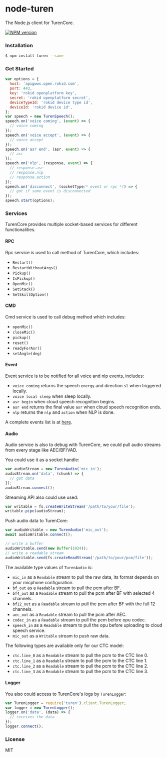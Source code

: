 # node-turen

The Node.js client for TurenCore.

[![NPM version][npm-image]][npm-url]

[npm-image]: https://img.shields.io/npm/v/turen.svg?style=flat-square
[npm-url]: https://npmjs.org/package/turen

### Installation

```sh
$ npm install turen --save
```

### Get Started

```js
var options = {
  host: 'apigwws.open.rokid.com',
  port: 443,
  key: 'rokid openplatform key',
  secret: 'rokid openplatform secret',
  deviceTypeId: 'rokid device type id',
  deviceId: 'rokid device id',
};
var speech = new TurenSpeech();
speech.on('voice coming', (event) => {
  // voice coming
});
speech.on('voice accept', (event) => {
  // voice accept
});
speech.on('asr end', (asr, event) => {
  // asr
});
speech.on('nlp', (response, event) => {
  // response.asr
  // response.nlp
  // response.action
});
speech.on('disconnect', (socketType/* event or rpc */) => {
  // got if some event is disconnected
});
speech.start(options);
```

### Services

TurenCore provides multiple socket-based services for different functionalities.

#### RPC

Rpc service is used to call method of TurenCore, which includes:

- `Restart()`
- `RestartWithoutArgs()`
- `Pickup()`
- `IsPickup()`
- `OpenMic()`
- `SetStack()`
- `SetSkillOption()`

#### CMD

Cmd service is used to call debug method which includes:

- `openMic()`
- `closeMic()`
- `pickup()`
- `reset()`
- `readyForAsr()`
- `setAngle(deg)`

#### Event

Event service is to be notified for all voice and nlp events, includes:

- `voice coming` returns the speech `energy` and direction `sl` when triggered locally.
- `voice local sleep` when sleep locally.
- `asr begin` when cloud speech recognition begins.
- `asr end` returns the final value `asr` when cloud speech recognition ends.
- `nlp` returns the `nlp` and `action` when NLP is done.

A complete events list is at [here](lib/events.json).

#### Audio

Audio service is also to debug with TurenCore, we could pull audio streams from every
stage like AEC/BF/VAD.

You could use it as a socket handle:

```js
var audioStream = new TurenAudio('mic_in');
audioStream.on('data', (chunk) => {
  // got data
});
audioStream.connect();
```

Streaming API also could use used:

```js
var writable = fs.createWriteStream('/path/to/your/file');
writable.pipe(audioStream);
```

Push audio data to TurenCore:

```js
var audioWritable = new TurenAudio('mic_out');
await audioWritable.connect();

// write a buffer
audioWritable.send(new Buffer(1024));
// write a readable stream
audioWritable.send(fs.createReadStream('/path/to/your/pcm/file'));
```

The available type values of `TurenAudio` is:

- `mic_in` as a `Readable` stream to pull the raw data, its format 
  depends on your micphone configuration.
- `bf_out` as a `Readable` stream to pull the pcm after BF.
- `bf4_out` as a `Readable` stream to pull the pcm after BF with selected 4 channels.
- `bf12_out` as a `Readable` stream to pull the pcm after BF with the full 12 channels.
- `aec_out` as a `Readable` stream to pull the pcm after AEC.
- `codec_in` as a `Readable` stream to pull the pcm before opu codec.
- `speech_in` as a `Readable` stream to pull the opu before uploading
  to cloud speech service.
- `mic_out` as a `Writable` stream to push raw data.

The following types are available only for our CTC model:

- `ctc.line_0` as a `Readable` stream to pull the pcm to the CTC line 0.
- `ctc.line_1` as a `Readable` stream to pull the pcm to the CTC line 1.
- `ctc.line_2` as a `Readable` stream to pull the pcm to the CTC line 2.
- `ctc.line_3` as a `Readable` stream to pull the pcm to the CTC line 3.

#### Logger

You also could access to TurenCore's logs by `TurenLogger`:

```js
var TurenLogger = require('turen').client.TurenLogger;
var logger = new TurenLogger();
logger.on('data', (data) => {
  // receives the data
});
logger.connect();
```

### License

MIT
